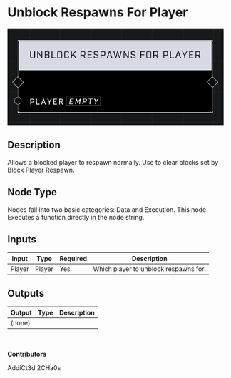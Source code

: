 # Unblock Respawns For Player
![](../../../.gitbook/assets/unblock-respawns-for-player.png)
## Description
Allows a blocked player to respawn normally. Use to clear blocks set by Block Player Respawn.

## Node Type
Nodes fall into two basic categories: Data and Execution. This node Executes a function directly in the node string.

## Inputs
| Input | Type | Required | Description |
|------------------|------------------|----------|--------------------------------------------------------------|
| Player | Player | Yes | Which player to unblock respawns for. |

## Outputs
| Output | Type | Description |
|------------------|------------------|--------------------------------------------------------------|
| (none) | | |

\
\
**Contributors**

AddiCt3d 2CHa0s